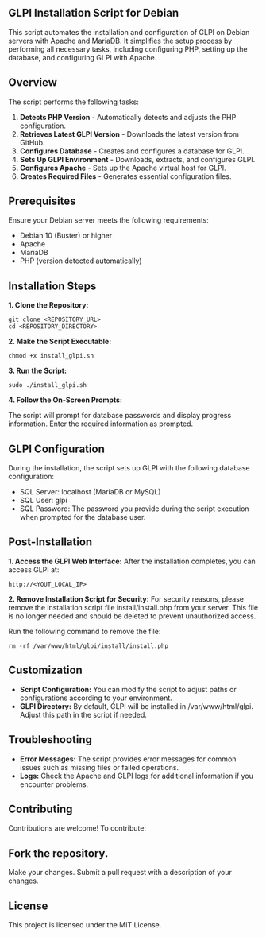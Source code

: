## GLPI Installation Script for Debian
This script automates the installation and configuration of GLPI on Debian servers with Apache and MariaDB. It simplifies the setup process by performing all necessary tasks, including configuring PHP, setting up the database, and configuring GLPI with Apache.

## Overview
The script performs the following tasks:

1. **Detects PHP Version** - Automatically detects and adjusts the PHP configuration.
2. **Retrieves Latest GLPI Version** - Downloads the latest version from GitHub.
3. **Configures Database** - Creates and configures a database for GLPI.
4. **Sets Up GLPI Environment** - Downloads, extracts, and configures GLPI.
5. **Configures Apache** - Sets up the Apache virtual host for GLPI.
6. **Creates Required Files** - Generates essential configuration files.

## Prerequisites
Ensure your Debian server meets the following requirements:

- Debian 10 (Buster) or higher
- Apache
- MariaDB
- PHP (version detected automatically)

## Installation Steps

**1. Clone the Repository:**

```
git clone <REPOSITORY_URL>
cd <REPOSITORY_DIRECTORY>
```

**2. Make the Script Executable:**

```
chmod +x install_glpi.sh
```

**3. Run the Script:**

```
sudo ./install_glpi.sh
```

**4. Follow the On-Screen Prompts:**

The script will prompt for database passwords and display progress information. Enter the required information as prompted.

## GLPI Configuration
During the installation, the script sets up GLPI with the following database configuration:

- SQL Server: localhost (MariaDB or MySQL)
- SQL User: glpi
- SQL Password: The password you provide during the script execution when prompted for the database user.

## Post-Installation
**1. Access the GLPI Web Interface:**
After the installation completes, you can access GLPI at:

```
http://<YOUT_LOCAL_IP>
```

**2. Remove Installation Script for Security:**
For security reasons, please remove the installation script file install/install.php from your server. This file is no longer needed and should be deleted to prevent unauthorized access.

Run the following command to remove the file:

```
rm -rf /var/www/html/glpi/install/install.php
```

## Customization
- **Script Configuration:** You can modify the script to adjust paths or configurations according to your environment.
- **GLPI Directory:** By default, GLPI will be installed in /var/www/html/glpi. Adjust this path in the script if needed.

## Troubleshooting
- **Error Messages:** The script provides error messages for common issues such as missing files or failed operations.
- **Logs:** Check the Apache and GLPI logs for additional information if you encounter problems.

## Contributing
Contributions are welcome! To contribute:

## Fork the repository.
Make your changes.
Submit a pull request with a description of your changes.

## License
This project is licensed under the MIT License.
